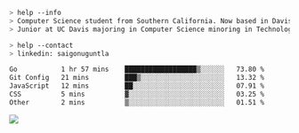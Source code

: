 ````bash
> help --info
> Computer Science student from Southern California. Now based in Davis, CA.
> Junior at UC Davis majoring in Computer Science minoring in Technology Management.
````

````bash
> help --contact
> linkedin: saigonuguntla
````

<!--START_SECTION:waka-->

```txt
Go           1 hr 57 mins    ██████████████████▒░░░░░░   73.80 %
Git Config   21 mins         ███▒░░░░░░░░░░░░░░░░░░░░░   13.32 %
JavaScript   12 mins         ██░░░░░░░░░░░░░░░░░░░░░░░   07.91 %
CSS          5 mins          ▓░░░░░░░░░░░░░░░░░░░░░░░░   03.25 %
Other        2 mins          ▒░░░░░░░░░░░░░░░░░░░░░░░░   01.51 %
```

<!--END_SECTION:waka-->

![](https://komarev.com/ghpvc/?username=saigonu&color=6A8AFF)